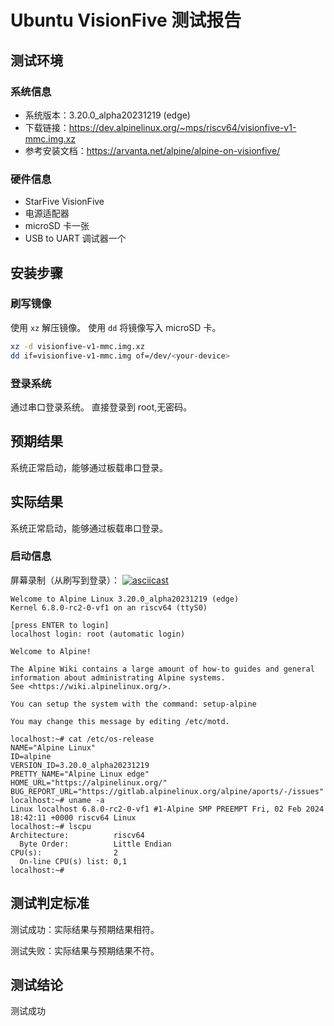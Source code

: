 # Ubuntu VisionFive 测试报告

## 测试环境

### 系统信息

- 系统版本：3.20.0_alpha20231219 (edge)
- 下载链接：https://dev.alpinelinux.org/~mps/riscv64/visionfive-v1-mmc.img.xz
- 参考安装文档：https://arvanta.net/alpine/alpine-on-visionfive/

### 硬件信息

- StarFive VisionFive
- 电源适配器
- microSD 卡一张
- USB to UART 调试器一个

## 安装步骤

### 刷写镜像

使用 `xz` 解压镜像。
使用 `dd` 将镜像写入 microSD 卡。

```bash
xz -d visionfive-v1-mmc.img.xz
dd if=visionfive-v1-mmc.img of=/dev/<your-device> 
```

### 登录系统

通过串口登录系统。
直接登录到 root,无密码。


## 预期结果

系统正常启动，能够通过板载串口登录。

## 实际结果

系统正常启动，能够通过板载串口登录。

### 启动信息

屏幕录制（从刷写到登录）：
[![asciicast](https://asciinema.org/a/ui1P6rp5yjFTxO7YehuV7jC8s.svg)](https://asciinema.org/a/ui1P6rp5yjFTxO7YehuV7jC8s)

```log
Welcome to Alpine Linux 3.20.0_alpha20231219 (edge)
Kernel 6.8.0-rc2-0-vf1 on an riscv64 (ttyS0)

[press ENTER to login]
localhost login: root (automatic login)

Welcome to Alpine!

The Alpine Wiki contains a large amount of how-to guides and general
information about administrating Alpine systems.
See <https://wiki.alpinelinux.org/>.

You can setup the system with the command: setup-alpine

You may change this message by editing /etc/motd.

localhost:~# cat /etc/os-release 
NAME="Alpine Linux"
ID=alpine
VERSION_ID=3.20.0_alpha20231219
PRETTY_NAME="Alpine Linux edge"
HOME_URL="https://alpinelinux.org/"
BUG_REPORT_URL="https://gitlab.alpinelinux.org/alpine/aports/-/issues"
localhost:~# uname -a
Linux localhost 6.8.0-rc2-0-vf1 #1-Alpine SMP PREEMPT Fri, 02 Feb 2024 18:42:11 +0000 riscv64 Linux
localhost:~# lscpu
Architecture:          riscv64
  Byte Order:          Little Endian
CPU(s):                2
  On-line CPU(s) list: 0,1
localhost:~# 
```

## 测试判定标准

测试成功：实际结果与预期结果相符。

测试失败：实际结果与预期结果不符。

## 测试结论

测试成功
